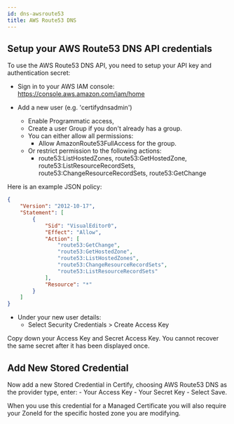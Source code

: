 ```yaml
---
id: dns-awsroute53
title: AWS Route53 DNS
---
```


## Setup your AWS Route53 DNS API credentials
To use the AWS Route53 DNS API, you need to setup your API key and authentication secret: 

- Sign in to your AWS IAM console: https://console.aws.amazon.com/iam/home

- Add a new user (e.g. 'certifydnsadmin')
    - Enable Programmatic access, 
    - Create a user Group if you don't already has a group.
    - You can either allow all permissions: 
        - Allow AmazonRoute53FullAccess for the group.
    - Or restrict permission to the following actions:
        - route53:ListHostedZones, route53:GetHostedZone, route53:ListResourceRecordSets, route53:ChangeResourceRecordSets, route53:GetChange 

Here is an example JSON policy:
```json
{
    "Version": "2012-10-17",
    "Statement": [
        {
            "Sid": "VisualEditor0",
            "Effect": "Allow",
            "Action": [
                "route53:GetChange",
                "route53:GetHostedZone",
                "route53:ListHostedZones",
                "route53:ChangeResourceRecordSets",
                "route53:ListResourceRecordSets"
            ],
            "Resource": "*"
        }
    ]
}
```

- Under your new user details:
    - Select Security Credentials > Create Access Key

Copy down your Access Key and Secret Access Key. You cannot recover the same secret after it has been displayed once.

## Add New Stored Credential
Now add a new Stored Credential in Certify, choosing AWS Route53 DNS as the provider type, enter:
    - Your Access Key
    - Your Secret Key
    - Select Save.

When you use this credential for a Managed Certificate you will also require your ZoneId for the specific hosted zone you are modifying.
